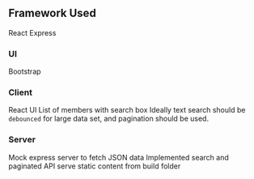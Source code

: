 ## Framework Used
React
Express

### UI
Bootstrap

### Client
React UI List of members with search box
Ideally text search should be `debounced` for large data set, and pagination should be used.

### Server
Mock express server to fetch JSON data
Implemented search and paginated API
serve static content from build folder

